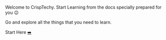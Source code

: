 Welcome to CrispTechy. Start Learning from the docs specially prepared for you 😉

Go and explore all the things that you need to learn.

Start Here [➡️](/docs/category/dsa-guides)
